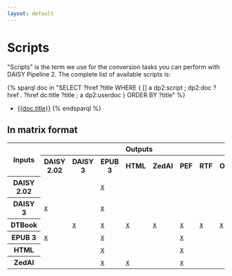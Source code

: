 ```yaml
---
layout: default
---
```

# Scripts

"Scripts" is the term we use for the conversion tasks you can perform
with DAISY Pipeline 2. The complete list of available scripts is:

{% sparql doc in "SELECT ?href ?title WHERE { [] a dp2:script ; dp2:doc ?href . ?href dc:title ?title ; a dp2:userdoc } ORDER BY ?title" %}
* [{{doc.title}}]({{doc.href}})
{% endsparql %}

## In matrix format

<table id="scripts-matrix">
  <tr>
    <th colspan="1" rowspan="2">Inputs</th>
    <th colspan="8">Outputs</th>
  </tr>
  <tr>
    <th>DAISY 2.02</th>
    <th>DAISY 3</th>
    <th>EPUB 3</th>
    <th>HTML</th>
    <th>ZedAI</th>
    <th>PEF</th>
    <th>RTF</th>
    <th>ODT</th>
  </tr>
  <tr>
    <th>DAISY 2.02</th>
    <td></td>
    <td></td>
    <td><a href="{{site.baseurl}}/modules/daisy202-to-epub3">x</a></td>
    <td></td>
    <td></td>
    <td></td>
    <td></td>
    <td></td>
  </tr>
  <tr>
    <th>DAISY 3</th>
    <td><a href="{{site.baseurl}}/modules/daisy3-to-daisy202">x</a></td>
    <td></td>
    <td><a href="{{site.baseurl}}/modules/daisy3-to-epub3">x</a></td>
    <td></td>
    <td></td>
    <td></td>
    <td></td>
    <td></td>
  </tr>
  <tr>
    <th>DTBook</th>
    <td></td>
    <td><a href="{{site.baseurl}}/modules/dtbook-to-daisy3">x</a></td>
    <td><a href="{{site.baseurl}}/modules/dtbook-to-epub3">x</a></td>
    <td><a href="{{site.baseurl}}/modules/dtbook-to-html">x</a></td>
    <td><a href="{{site.baseurl}}/modules/dtbook-to-zedai">x</a></td>
    <td><a href="{{site.baseurl}}/modules/braille/dtbook-to-pef">x</a></td>
    <td><a href="{{site.baseurl}}/modules/dtbook-to-rtf">x</a></td>
    <td><a href="{{site.baseurl}}/modules/dtbook-to-odt">x</a></td>
  </tr>
  <tr>
    <th>EPUB 3</th>
    <td><a href="{{site.baseurl}}/modules/epub3-to-daisy202">x</a></td>
    <td></td>
    <td><a href="{{site.baseurl}}/modules/epub3-to-epub3">x</a></td>
    <td></td>
    <td></td>
    <td><a href="{{site.baseurl}}/modules/braille/epub3-to-pef">x</a></td>
    <td></td>
    <td></td>
  </tr>
  <tr>
    <th>HTML</th>
    <td></td>
    <td></td>
    <td><a href="{{site.baseurl}}/modules/html-to-epub3">x</a></td>
    <td></td>
    <td></td>
    <td><a href="{{site.baseurl}}/modules/braille/html-to-pef">x</a></td>
    <td></td>
    <td></td>
  </tr>
  <tr>
    <th>ZedAI</th>
    <td></td>
    <td></td>
    <td><a href="{{site.baseurl}}/modules/zedai-to-epub3">x</a></td>
    <td><a href="{{site.baseurl}}/modules/zedai-to-html">x</a></td>
    <td></td>
    <td><a href="{{site.baseurl}}/modules/braille/zedai-to-pef">x</a></td>
    <td></td>
    <td></td>
  </tr>
</table>
